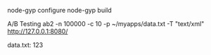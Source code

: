 
node-gyp configure
node-gyp build


A/B Testing
ab2 -n 100000 -c 10 -p ~/myapps/data.txt -T "text/xml" http://127.0.0.1:8080/

data.txt:
<id>123</id>

